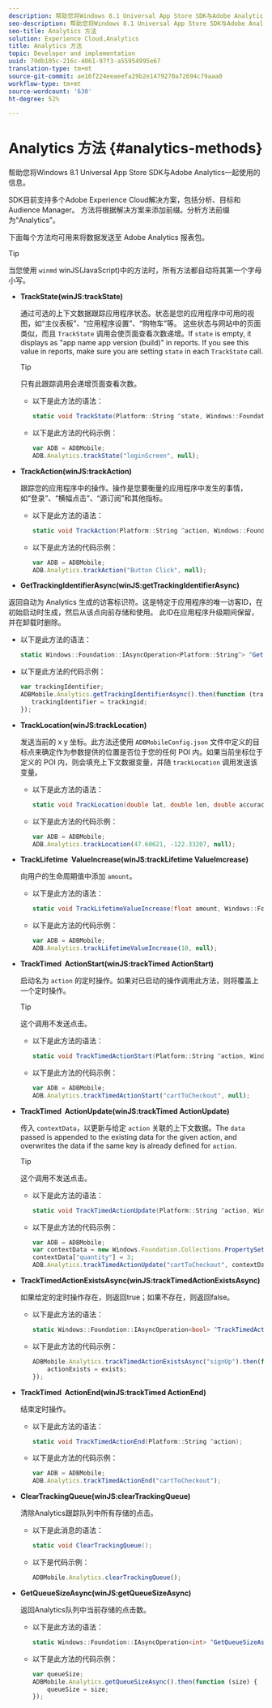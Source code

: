 ```yaml
---
description: 帮助您将Windows 8.1 Universal App Store SDK与Adobe Analytics一起使用的信息。
seo-description: 帮助您将Windows 8.1 Universal App Store SDK与Adobe Analytics一起使用的信息。
seo-title: Analytics 方法
solution: Experience Cloud,Analytics
title: Analytics 方法
topic: Developer and implementation
uuid: 79db105c-216c-4061-97f3-a55954995e67
translation-type: tm+mt
source-git-commit: ae16f224eeaeefa29b2e1479270a72694c79aaa0
workflow-type: tm+mt
source-wordcount: '630'
ht-degree: 52%

---
```



# Analytics 方法 {#analytics-methods}

帮助您将Windows 8.1 Universal App Store SDK与Adobe Analytics一起使用的信息。

SDK目前支持多个Adobe Experience Cloud解决方案，包括分析、目标和Audience Manager。 方法将根据解决方案来添加前缀。分析方法前缀为“Analytics”。

下面每个方法均可用来将数据发送至 Adobe Analytics 报表包。

>[!TIP]
>
>当您使用 `winmd` winJS(JavaScript)中的方法时，所有方法都自动将其第一个字母小写。

* **TrackState(winJS:trackState)**

   通过可选的上下文数据跟踪应用程序状态。状态是您的应用程序中可用的视图，如“主仪表板”、“应用程序设置”、“购物车”等。 这些状态与网站中的页面类似，而且 `TrackState` 调用会使页面查看次数递增。If `state` is empty, it displays as &quot;app name app version (build)&quot; in reports. If you see this value in reports, make sure you are setting `state` in each `TrackState` call.

   >[!TIP]
   >
   >只有此跟踪调用会递增页面查看次数。

   * 以下是此方法的语法：

      ```csharp
      static void TrackState(Platform::String ^state, Windows::Foundation::Collections::IMap<Platform::String^, Platform::Object> ^contextData); 
      ```

   * 以下是此方法的代码示例：

      ```js
      var ADB = ADBMobile;
      ADB.Analytics.trackState("loginScreen", null);
      ```

* **TrackAction(winJS:trackAction)**

   跟踪您的应用程序中的操作。操作是您要衡量的应用程序中发生的事情，如“登录”、“横幅点击”、“源订阅”和其他指标。

   * 以下是此方法的语法：

      ```csharp
      static void TrackAction(Platform::String ^action, Windows::Foundation::Collections::IMap <Platform::String^, Platform::Object> ^contextData);
      ```

   * 以下是此方法的代码示例：

      ```js
      var ADB = ADBMobile; 
      ADB.Analytics.trackAction("Button Click", null); 
      ```

* **GetTrackingIdentifierAsync(winJS:getTrackingIdentifierAsync)**

   
返回自动为 Analytics 生成的访客标识符。这是特定于应用程序的唯一访客ID，在初始启动时生成，然后从该点向前存储和使用。 此ID在应用程序升级期间保留，并在卸载时删除。

   * 以下是此方法的语法：

      ```csharp
      static Windows::Foundation::IAsyncOperation<Platform::String^> ^GetTrackingIdentifierAsync(); 
      ```

   * 以下是此方法的代码示例：

      ```js
      var trackingIdentifier; 
      ADBMobile.Analytics.getTrackingIdentifierAsync().then(function (trackingid) { 
         trackingIdentifier = trackingid; 
      });
      ```

* **TrackLocation(winJS:trackLocation)**

   发送当前的 x y 坐标。此方法还使用 `ADBMobileConfig.json` 文件中定义的目标点来确定作为参数提供的位置是否位于您的任何 POI 内。如果当前坐标位于定义的 POI 内，则会填充上下文数据变量，并随 `trackLocation` 调用发送该变量。

   * 以下是此方法的语法：

      ```csharp
      static void TrackLocation(double lat, double lon, double accuracy, Windows::Foundation::Collections::IMap<Platform::String^, Platform::Object^> ^contextData);
      ```

   * 以下是此方法的代码示例：

      ```js
      var ADB = ADBMobile; 
      ADB.Analytics.trackLocation(47.60621, -122.33207, null);
      ```

* **TrackLifetime &#x200B; ValueIncrease(winJS:trackLifetime &#x200B; ValueImcrease)**

   向用户的生命周期值中添加 `amount`。

   * 以下是此方法的语法：

      ```csharp
      static void TrackLifetimeValueIncrease(float amount, Windows::Foundation::Collections::IMap<Platform::String^, Platform::Object^> ^contextData); 
      ```

   * 以下是此方法的代码示例：

      ```js
      var ADB = ADBMobile; 
      ADB.Analytics.trackLifetimeValueIncrease(10, null); 
      ```

* **TrackTimed &#x200B; ActionStart(winJS:trackTimed &#x200B; ActionStart)**

   启动名为 `action` 的定时操作。如果对已启动的操作调用此方法，则将覆盖上一个定时操作。

   >[!TIP]
   >
   >这个调用不发送点击。

   * 以下是此方法的语法：

      ```csharp
      static void TrackTimedActionStart(Platform::String ^action, Windows::Foundation::Collections::IMap<Platform::String^, Platform::Object^> ^contextData);
      ```

   * 以下是此方法的代码示例：

      ```js
      var ADB = ADBMobile; 
      ADB.Analytics.trackTimedActionStart("cartToCheckout", null); 
      ```

* **TrackTimed &#x200B; ActionUpdate(winJS:trackTimed &#x200B; ActionUpdate)**

   传入 `contextData`，以更新与给定 `action` 关联的上下文数据。The `data` passed is appended to the existing data for the given action, and overwrites the data if the same key is already defined for `action`.

   >[!TIP]
   >
   >这个调用不发送点击。

   * 以下是此方法的语法：

      ```csharp
      static void TrackTimedActionUpdate(Platform::String ^action, Windows::Foundation::Collections::IMap<Platform::String^, Platform::Object^> ^contextData); 
      ```

   * 以下是此方法的代码示例：

      ```js
      var ADB = ADBMobile; 
      var contextData = new Windows.Foundation.Collections.PropertySet(); 
      contextData["quantity"] = 3; 
      ADB.Analytics.trackTimedActionUpdate("cartToCheckout", contextData); 
      ```

* **TrackTimedActionExistsAsync(winJS:trackTimedActionExistsAsync)**

   如果给定的定时操作存在，则返回true；如果不存在，则返回false。

   * 以下是此方法的语法：

      ```csharp
      static Windows::Foundation::IAsyncOperation<bool> ^TrackTimedActionExistsAsync(Platform::String ^action); 
      ```

   * 以下是此方法的代码示例：

      ```js
      ADBMobile.Analytics.trackTimedActionExistsAsync("signUp").then(function (exists) { 
          actionExists = exists; 
      });
      ```

* **TrackTimed &#x200B; ActionEnd(winJS:trackTimed &#x200B; ActionEnd)**

   结束定时操作。

   * 以下是此方法的语法：

      ```csharp
      static void TrackTimedActionEnd(Platform::String ^action);
      ```

   * 以下是此方法的代码示例：

      ```js
      var ADB = ADBMobile; 
      ADB.Analytics.trackTimedActionEnd("cartToCheckout"); 
      ```

* **ClearTrackingQueue(winJS:clearTrackingQueue)**

   清除Analytics跟踪队列中所有存储的点击。

   * 以下是此消息的语法：

      ```csharp
      static void ClearTrackingQueue();
      ```

   * 以下是代码示例：

      ```js
      ADBMobile.Analytics.clearTrackingQueue();
      ```

* **GetQueueSizeAsync(winJS:getQueueSizeAsync)**

   返回Analytics队列中当前存储的点击数。

   * 以下是此方法的语法：

      ```csharp
      static Windows::Foundation::IAsyncOperation<int> ^GetQueueSizeAsync();
      ```

   * 以下是此方法的代码示例：

      ```js
      var queueSize; 
      ADBMobile.Analytics.getQueueSizeAsync().then(function (size) { 
          queueSize = size; 
      });
      ```
